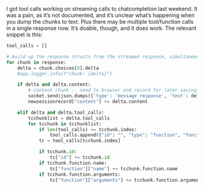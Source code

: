 I got tool calls working on streaming calls to chatcompletion last weekend. It was a pain, as it’s not documented, and it’s unclear what’s happening when you dump the chunks to text. Plus there may be multiple tool/function calls in a single response now. It’s doable, though, and it does work. The relevant snippet is this:

```python
tool_calls = []

# build up the response structs from the streamed response, simultaneously sending message chunks to the browser
for chunk in response:
    delta = chunk.choices[0].delta
    #app.logger.info(f"chunk: {delta}")

    if delta and delta.content:
        # content chunk -- send to browser and record for later saving
        socket.send(json.dumps({'type': 'message response', 'text': delta.content }))
        newsessionrecord["content"] += delta.content

    elif delta and delta.tool_calls:
        tcchunklist = delta.tool_calls
        for tcchunk in tcchunklist:
            if len(tool_calls) <= tcchunk.index:
                tool_calls.append({"id": "", "type": "function", "function": { "name": "", "arguments": "" } })
            tc = tool_calls[tcchunk.index]

            if tcchunk.id:
                tc["id"] += tcchunk.id
            if tcchunk.function.name:
                tc["function"]["name"] += tcchunk.function.name
            if tcchunk.function.arguments:
                tc["function"]["arguments"] += tcchunk.function.arguments
```